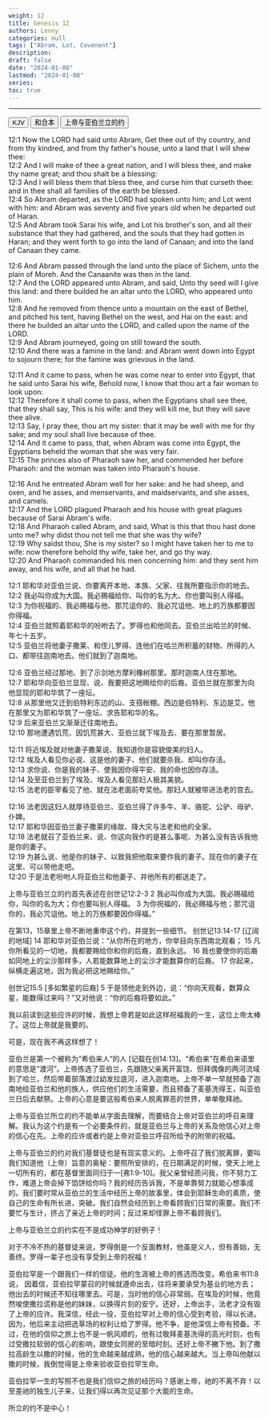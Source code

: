 ```yaml
---
weight: 12
title: Genesis 12
authors: Lenny
categories: null
tags: ["Abram, Lot, Covenent"]
description: 
draft: false
date: "2024-01-08"
lastmod: "2024-01-08"
series:
toc: true
---
```



<!--more-->
---

<!-- Tab links -->

<div class="tab">
  <button class="tablinks active" onclick="tablabel(event, 'english')">KJV</button>
  <button class="tablinks" onclick="tablabel(event, 'chinese')">和合本</button>
  <button class="tablinks" onclick="tablabel(event, 'note-01')">上帝与亚伯兰立的约</button>
</div>

<!-- Tab content -->
<div id="english" class="tabcontent" style="display:block">

12:1 Now the LORD had said unto Abram, Get thee out of thy country, and from thy kindred, and from thy father's house, unto a land that I will shew thee:  
12:2 And I will make of thee a great nation, and I will bless thee, and make thy name great; and thou shalt be a blessing:  
12:3 And I will bless them that bless thee, and curse him that curseth thee: and in thee shall all families of the earth be blessed.  
12:4 So Abram departed, as the LORD had spoken unto him; and Lot went with him: and Abram was seventy and five years old when he departed out of Haran.  
12:5 And Abram took Sarai his wife, and Lot his brother's son, and all their substance that they had gathered, and the souls that they had gotten in Haran; and they went forth to go into the land of Canaan; and into the land of Canaan they came.  

12:6 And Abram passed through the land unto the place of Sichem, unto the plain of Moreh. And the Canaanite was then in the land.  
12:7 And the LORD appeared unto Abram, and said, Unto thy seed will I give this land: and there builded he an altar unto the LORD, who appeared unto him.  
12:8 And he removed from thence unto a mountain on the east of Bethel, and pitched his tent, having Bethel on the west, and Hai on the east: and there he builded an altar unto the LORD, and called upon the name of the LORD.  
12:9 And Abram journeyed, going on still toward the south.  
12:10 And there was a famine in the land: and Abram went down into Egypt to sojourn there; for the famine was grievous in the land.  

12:11 And it came to pass, when he was come near to enter into Egypt, that he said unto Sarai his wife, Behold now, I know that thou art a fair woman to look upon:  
12:12 Therefore it shall come to pass, when the Egyptians shall see thee, that they shall say, This is his wife: and they will kill me, but they will save thee alive.  
12:13 Say, I pray thee, thou art my sister: that it may be well with me for thy sake; and my soul shall live because of thee.  
12:14 And it came to pass, that, when Abram was come into Egypt, the Egyptians beheld the woman that she was very fair.  
12:15 The princes also of Pharaoh saw her, and commended her before Pharaoh: and the woman was taken into Pharaoh's house.  

12:16 And he entreated Abram well for her sake: and he had sheep, and oxen, and he asses, and menservants, and maidservants, and she asses, and camels.  
12:17 And the LORD plagued Pharaoh and his house with great plagues because of Sarai Abram's wife.  
12:18 And Pharaoh called Abram, and said, What is this that thou hast done unto me? why didst thou not tell me that she was thy wife?  
12:19 Why saidst thou, She is my sister? so I might have taken her to me to wife: now therefore behold thy wife, take her, and go thy way.  
12:20 And Pharaoh commanded his men concerning him: and they sent him away, and his wife, and all that he had.  
</div>

<div id="chinese" class="tabcontent">

12:1 耶和华对亚伯兰说、你要离开本地、本族、父家、往我所要指示你的地去。  
12:2 我必叫你成为大国。我必赐福给你、叫你的名为大、你也要叫别人得福。  
12:3 为你祝福的、我必赐福与他、那咒诅你的、我必咒诅他、地上的万族都要因你得福。  
12:4 亚伯兰就照着耶和华的吩咐去了。罗得也和他同去。亚伯兰出哈兰的时候、年七十五岁。  
12:5 亚伯兰将他妻子撒莱、和侄儿罗得、连他们在哈兰所积蓄的财物、所得的人口、都带往迦南地去。他们就到了迦南地。  

12:6 亚伯兰经过那地、到了示剑地方摩利橡树那里。那时迦南人住在那地。  
12:7 耶和华向亚伯兰显现、说、我要把这地赐给你的后裔。亚伯兰就在那里为向他显现的耶和华筑了一座坛。  
12:8 从那里他又迁到伯特利东边的山、支搭帐棚。西边是伯特利、东边是艾。他在那里又为耶和华筑了一座坛、求告耶和华的名。  
12:9 后来亚伯兰又渐渐迁往南地去。  
12:10 那地遭遇饥荒、因饥荒甚大、亚伯兰就下埃及去、要在那里暂居。  

12:11 将近埃及就对他妻子撒莱说、我知道你是容貌俊美的妇人。  
12:12 埃及人看见你必说、这是他的妻子、他们就要杀我、却叫你存活。  
12:13 求你说、你是我的妹子、使我因你得平安、我的命也因你存活。  
12:14 及至亚伯兰到了埃及、埃及人看见那妇人极其美貌。  
12:15 法老的臣宰看见了他、就在法老面前夸奖他。那妇人就被带进法老的宫去。  

12:16 法老因这妇人就厚待亚伯兰、亚伯兰得了许多牛、羊、骆驼、公驴、母驴、仆婢。  
12:17 耶和华因亚伯兰妻子撒莱的缘故、降大灾与法老和他的全家。  
12:18 法老就召了亚伯兰来、说、你这向我作的是甚么事呢、为甚么没有告诉我他是你的妻子。  
12:19 为甚么说、他是你的妹子、以致我把他取来要作我的妻子。现在你的妻子在这里、可以带他走吧。  
12:20 于是法老吩咐人将亚伯兰和他妻子、并他所有的都送走了。  
</div>

<div id="note-01" class="tabcontent">

上帝与亚伯兰立的约首先表述在创世记12:2-3
2 我必叫你成为大国。我必赐福给你，叫你的名为大；你也要叫别人得福。 
3 为你祝福的，我必赐福与他；那咒诅你的，我必咒诅他。地上的万族都要因你得福。”

在第13，15章里上帝不断地重申这个约，并提到一些细节。
创世记13:14-17 [辽阔的地域]
14 耶和华对亚伯兰说：“从你所在的地方，你举目向东西南北观看； 
15 凡你所看见的一切地，我都要赐给你和你的后裔，直到永远。 
16 我也要使你的后裔如同地上的尘沙那样多，人若能数算地上的尘沙才能数算你的后裔。 
17 你起来，纵横走遍这地，因为我必把这地赐给你。”

创世记15:5 [多如繁星的后裔]
5 于是领他走到外边，说：“你向天观看，数算众星，能数得过来吗？”又对他说：“你的后裔将要如此。”

我以前读到这些应许的时候，我想上帝若是如此这样祝福我的一生，这位上帝太棒了。这位上帝就是我要的。

可是，现在我不再这样想了！

亚伯兰是第一个被称为“希伯来人”的人 [记载在创14:13]。“希伯来”在希伯来语里的意思是“渡河”。上帝拣选了亚伯兰，先跟随父亲离开富饶、但拜偶像的两河流域到了哈兰，然后带着部落渡过幼发拉底河，进入迦南地。上帝不单一早就预备了迦南地给亚伯兰和他的族人，供应他们的生活需要，而且预备了麦基洗得王，叫亚伯兰日后去献祭。上帝的心意是要这般希伯来人脱离罪恶的世界，单单敬拜祂。

上帝与亚伯兰所立的约不能单从字面去理解，而要结合上帝对亚伯兰的呼召来理解。我认为这个约是有一个必要条件的，就是亚伯兰与上帝的关系及他信心对上帝的信心在先。上帝的应许或者约是上帝对亚伯兰呼召所给予的附带的祝福。

上帝与亚伯兰的约对我们基督徒也是有现实意义的。上帝呼召了我们脱离罪，要叫我们知道他（上帝）旨意的奥秘：要照所安排的，在日期满足的时候，使天上地上一切所有的，都在基督里面同归于一[弗1:9-10]。我父亲曾经质问我，你不努力工作，难道上帝会掉下馅饼给你吗？我的经历告诉我，不是单靠努力就能心想事成的。我们要时常从亚伯兰的生活中经历上帝的故事里，体会到耶稣生命的素质，使自己的生命有所长进，突破。我们自然会经历到上帝看顾我们日常的需要。我们不要忙与生计，挤占了亲近上帝的时间；反过来却怪罪上帝不看顾我们。

上帝与亚伯兰立的约实在不是成功神学的好例子！

对于不冷不热的基督徒来说，罗得倒是一个反面教材，他虽是义人，但有善始，无善终。罗得一辈子也没有享受到上帝的祝福！

亚伯拉罕是一个跟我们一样的信徒。他的生涯被上帝的拣选而改变。希伯来书11:8说， 因着信，亚伯拉罕蒙召的时候就遵命出去，往将来要承受为基业的地方去；他出去的时候还不知往哪里去。可是，当时他的信心非常弱。在埃及的时候，他竟然唆使撒拉谎称是他的妹妹，以换得片刻的安宁。还好，上帝出手，法老才没有毁了上帝的应许。我深信，经此一役，亚伯拉罕对上帝的信心受到考验，得以长进。因为，他后来主动把选草场的权利让给了罗得。他不争，是他深信上帝有预备。不过，在他的信仰之旅上也不是一帆风顺的，他有过敬拜麦基洗得的高光时刻，也有过受撒拉软弱的信心的影响，跟使女同房的至暗时刻。还好上帝不撇下他。到了撒拉高龄生以撒的时候，他的生命越来越成熟，他的信心越来越大。当上帝叫他献以撒的时候，我倒觉得是上帝来验收亚伯拉罕生命。

亚伯拉罕一生的写照不也是我们信仰之旅的经历吗？感谢上帝，祂的不离不弃！以至差祂的独生儿子来，让我们得以再次见证那个大能的生命。

所立的约不是中心！
</div>